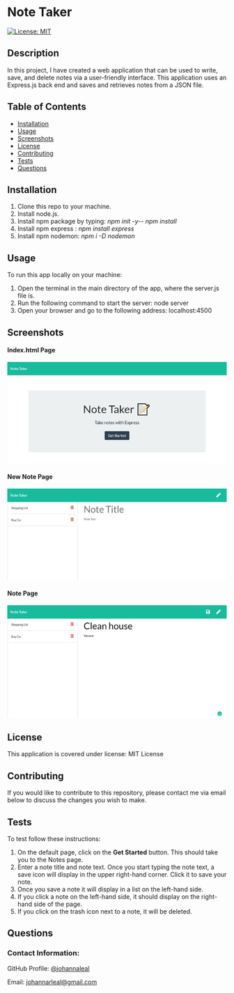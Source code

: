 # Note Taker

[![License: MIT](https://img.shields.io/badge/License-MIT-yellow.svg)](https://opensource.org/licenses/MIT)

## Description

In this project, I have created a web application that can be used to write, save, and delete notes via a user-friendly interface. This application uses an Express.js back end and saves and retrieves notes from a JSON file.

## Table of Contents
* [Installation](#installation)
* [Usage](#usage)
* [Screenshots](#screenshots)
* [License](#license)
* [Contributing](#contributing)
* [Tests](#tests)
* [Questions](#questions)

## Installation
1. Clone this repo to your machine.
2. Install node.js.
3. Install npm package by typing:
_npm init -y--_
_npm install_
4. Install npm express :
_npm install express_
5. Install npm nodemon:
_npm i -D nodemon_

## Usage
To run this app locally on your machine:
1. Open the terminal in the main directory of the app, where the server.js file is.
2. Run the following command to start the server:
node server
3. Open your browser and go to the following address: localhost:4500

## Screenshots

#### Index.html Page

![Index Page](./images/default-page.png)

#### New Note Page

![New Note Page](./images/note-page.png)

#### Note Page

![Note Page](./images/new-note.png)

## License
This application is covered under license: MIT License

## Contributing
If you would like to contribute to this repository, please contact me via email below to discuss the changes you wish to make.

## Tests
To test follow these instructions:
1. On the default page, click on the __Get Started__ button. This should take you to the Notes page.
2. Enter a note title and note text. Once you start typing the note text, a save icon will display in the upper right-hand corner. Click it to save your note.
3. Once you save a note it will display in a list on the left-hand side.
4. If you click a note on the left-hand side, it should display on the right-hand side of the page.
5. If you click on the trash icon next to a note, it will be deleted.

## Questions
### Contact Information:

GitHub Profile: [@johannaleal](http://github.com/johannaleal)

Email: <johannarleal@gmail.com>
    